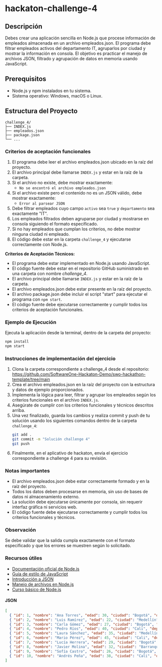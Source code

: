
# hackaton-challenge-4

## Descripción

Debes crear una aplicación sencilla en Node.js que procese información de empleados almacenada en un archivo empleados.json. El programa debe filtrar empleados activos del departamento IT, agruparlos por ciudad y mostrar la información en consola. El objetivo es practicar el manejo de archivos JSON, filtrado y agrupación de datos en memoria usando JavaScript.

## Prerequisitos

- Node.js y npm instalados en tu sistema.
- Sistema operativo: Windows, macOS o Linux.

## Estructura del Proyecto

```
challenge_4/
├── INDEX.js
├── empleados.json
├── package.json
└── ...
```

### Criterios de aceptación funcionales

1. El programa debe leer el archivo empleados.json ubicado en la raíz del proyecto.
2. El archivo principal debe llamarse `INDEX.js` y estar en la raíz de la carpeta.
3. Si el archivo no existe, debe mostrar exactamente:
   - `No se encontró el archivo empleados.json`
4. Si el archivo existe pero el contenido no es un JSON válido, debe mostrar exactamente:
   - `Error al parsear JSON`
5. Debe filtrar empleados cuyo campo `activo` sea `true` y `departamento` sea exactamente "IT".
6. Los empleados filtrados deben agruparse por ciudad y mostrarse en consola siguiendo el formato especificado.
7. Si no hay empleados que cumplan los criterios, no debe mostrar ninguna ciudad ni empleado.
8. El código debe estar en la carpeta `challenge_4` y ejecutarse correctamente con Node.js.

**Criterios de Aceptación Técnicos:**
- El programa debe estar implementado en Node.js usando JavaScript.
- El código fuente debe estar en el repositorio GitHub suministrado en una carpeta con nombre _challenge_4_.
- El archivo principal debe llamarse `INDEX.js` y estar en la raíz de la carpeta.
- El archivo empleados.json debe estar presente en la raíz del proyecto.
- El archivo package.json debe incluir el script "start" para ejecutar el programa con `npm start`.
- El código fuente debe ejecutarse correctamente y cumplir todos los criterios de aceptación funcionales.

### Ejemplo de Ejecución

Ejecuta la aplicación desde la terminal, dentro de la carpeta del proyecto:

```sh
npm install
npm start
```

### Instrucciones de implementación del ejercicio

1. Clona la carpeta correspondiente a challenge_4 desde el repositorio:
   https://github.com/SoftwareOne-Hackaton-Demo/swo-hackathon-template/tree/main
2. Crea el archivo empleados.json en la raíz del proyecto con la estructura y datos de ejemplo proporcionados.
3. Implementa la lógica para leer, filtrar y agrupar los empleados según los criterios funcionales en el archivo `INDEX.js`.
4. Asegúrate de cumplir con los criterios funcionales y técnicos descritos arriba.
5. Una vez finalizado, guarda los cambios y realiza commit y push de tu solución usando los siguientes comandos dentro de la carpeta `challenge_4`:
   ```sh
   git add .
   git commit -m "Solución challenge 4"
   git push
   ```
6. Finalmente, en el aplicativo de hackaton, envía el ejercicio correspondiente a challenge 4 para su revisión.

### Notas importantes
- El archivo empleados.json debe estar correctamente formado y en la raíz del proyecto.
- Todos los datos deben procesarse en memoria, sin uso de bases de datos ni almacenamiento externo.
- La solución debe ejecutarse únicamente por consola, sin requerir interfaz gráfica ni servicios web.
- El código fuente debe ejecutarse correctamente y cumplir todos los criterios funcionales y técnicos.

### Observación
Se debe validar que la salida cumpla exactamente con el formato especificado y que los errores se muestren según lo solicitado.

### Recursos útiles
- [Documentación oficial de Node.js](https://nodejs.org/es/docs/)
- [Guía de estilo de JavaScript](https://developer.mozilla.org/es/docs/Web/JavaScript/Guide)
- [Introducción a JSON](https://www.json.org/json-es.html)
- [Manejo de archivos en Node.js](https://nodejs.dev/learn/leer-y-escribir-archivos-json-en-nodejs)
- [Curso básico de Node.js](https://www.freecodecamp.org/learn/back-end-development-and-apis/introduction-to-nodejs)

#### JSON 

```json
[
  { "id": 1, "nombre": "Ana Torres", "edad": 30, "ciudad": "Bogotá", "departamento": "IT", "activo": true },
  { "id": 2, "nombre": "Luis Ramírez", "edad": 22, "ciudad": "Medellín", "departamento": "Ventas", "activo": true },
  { "id": 3, "nombre": "Carla Gómez", "edad": 27, "ciudad": "Bogotá", "departamento": "Marketing", "activo": false },
  { "id": 4, "nombre": "Pedro Ríos", "edad": 40, "ciudad": "Cali", "departamento": "IT", "activo": true },
  { "id": 5, "nombre": "Laura Sánchez", "edad": 35, "ciudad": "Medellín", "departamento": "IT", "activo": true },
  { "id": 6, "nombre": "Mario Pérez", "edad": 45, "ciudad": "Cali", "departamento": "Finanzas", "activo": true },
  { "id": 7, "nombre": "Lucía Herrera", "edad": 29, "ciudad": "Bogotá", "departamento": "IT", "activo": false },
  { "id": 8, "nombre": "Javier Molina", "edad": 32, "ciudad": "Barranquilla", "departamento": "IT", "activo": true },
  { "id": 9, "nombre": "Sofía Castro", "edad": 26, "ciudad": "Bogotá", "departamento": "Recursos Humanos", "activo": true },
  { "id": 10, "nombre": "Andrés Peña", "edad": 38, "ciudad": "Cali", "departamento": "IT", "activo": false }
]
```


